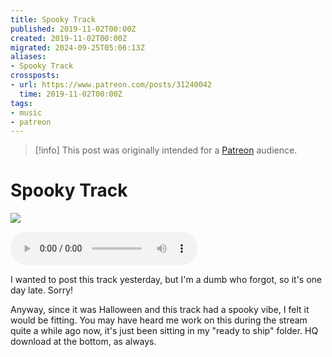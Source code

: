 ```yaml
---
title: Spooky Track
published: 2019-11-02T00:00Z
created: 2019-11-02T00:00Z
migrated: 2024-09-25T05:06:13Z
aliases:
- Spooky Track
crossposts:
- url: https://www.patreon.com/posts/31240042
  time: 2019-11-02T00:00Z
tags:
- music
- patreon
---
```


> [!info]
> This post was originally intended for a [Patreon](../tags/patreon.md) audience.

# Spooky Track

![](201911020000-stranger-isolation.png)

<audio controls="">
	<source src="201911020000-stranger-isolation.mp3" type="audio/mpeg">
</audio>

I wanted to post this track yesterday, but I'm a dumb who forgot, so it's one day late. Sorry!

Anyway, since it was Halloween and this track had a spooky vibe, I felt it would be fitting. You may have heard me work on this during the stream quite a while ago now, it's just been sitting in my "ready to ship" folder. HQ download at the bottom, as always.
